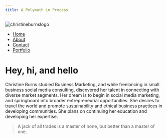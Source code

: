 ```yaml
---
title: A Polymath in Process
---
```


 <main class="container">
    <section class="hero is-fullheight">
  <div class="hero-body">
    <div class="container">
      <img src="https://burnschristine.github.io/christinerubyburns.com/img/titlepage.png" alt="christineburnslogo">
    </div>
  </div>
</section>
<div class="tabs is-centered">
  <ul>
        <li>
      <a href="https://burnschristine.github.io/christinerubyburns.com/aboutindex/">
        <span class="icon is-small"><i class="fab fa-angellist" aria-hidden="true"></i></span>
        <span>Home</span>
      </a>
    </li>
    <li class="is-active">
      <a href="https://burnschristine.github.io/christinerubyburns.com/about/">
        <span class="icon is-small"><i class="fas fa-female" aria-hidden="true"></i></span>
        <span>About</span>
      </a>
    </li>
    <li>
      <a href="https://burnschristine.github.io/christinerubyburns.com/contact/">
        <span class="icon is-small"><i class="fas fa-address-card" aria-hidden="true"></i></span>
        <span>Contact</span>
      </a>
    </li>
    <li>
      <a href="https://burnschristine.github.io/christinerubyburns.com/portfolio/">
        <span class="icon is-small"><i class="far fa-file-alt" aria-hidden="true"></i></span>
        <span>Portfolio</span>
      </a>
    </li>
  </ul>
</div>
<h1> Hey, hi, and hello </h1>
<div class="container is-fluid">
  <div class="notification">
    Christine Burns studied Business Marketing, and while freelancing in small business social media consulting, discovered her talent in connecting with diverse market segments. Her dream is to begin in social media marketing, and springboard into broader entrepreneurial opportunities. She desires to travel the world and promote sustainability and ethical business practices in developing communities. She plans on continuing her education and developing her expertise.

  </div>
</div>

<blockquote> A jack of all trades is a master of none, but better than a master of one. </blockquote>

